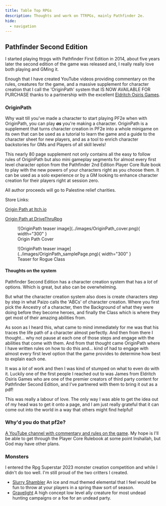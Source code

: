 ```yaml
---
title: Table Top RPGs
description: Thoughts and work on TTRPGs, mainly Pathfinder 2e.
hide: 
  - navigation
---
```


## Pathfinder Second Edition

I started playing ttrpgs with Pathfinder First Edition in 2014, about five years later the second edition of the game was released and, I really really love both playing and GMing it.

Enough that I have created YouTube videos providing commentary on the rules, creatures for the game, and a massive supplement for character creation that I call the 'OriginPath' system that IS NOW AVAILABLE FOR PURCHASE thanks to a partnership with the excellent [Eldritch Osiris Games](https://www.eldritchosirisgames.com/).

### OriginPath

Why wait till you've made a character to start playing PF2e when with OriginPath, you can play ***as*** you're making a character. OriginPath is a supplement that turns character creation in PF2e into a whole minigame on its own that can be used as a tutorial to learn the game and a guide to the character sheet for new players, and as a tool to enrich character backstories for GMs and Players of all skill levels!

This nearly 80 page supplement not only contains all the easy to follow rules of OriginPath but also mini gameplay segments for almost every first level character option from the Pathfinder 2nd Edition Player Core Rule book to play with the new powers of your characters right as you choose them. It can be used as a solo experience or by a GM looking to enhance character creation for their players right at session zero.

All author proceeds will go to Palestine relief charities.

Store Links:

[Origin Path at Itch.io](https://eldritch-osiris-games.itch.io/origin-path)

[Origin Path at DriveThruRpg](https://www.drivethrurpg.com/en/product/505890/origin-path?affiliate_id=1799788)

<figure markdown="span">
  ![OriginPath teaser image](../images/OriginPath_cover.png){ width="300" }
  <figcaption>Origin Path Cover</figcaption>
</figure>

<figure markdown="span">
  ![OriginPath teaser image](../images/OriginPath_samplePage.png){ width="300" }
  <figcaption>Teaser for Rogue Class</figcaption>
</figure>

#### Thoughts on the system

Pathfinder Second Edition has a character creation system that has a *lot* of options. Which is great, but also can be overwhelming.

But what the character creation system also does is create characters step by step in what Paizo calls the 'ABCs' of character creation. Where you first pick the Ancestry of a character, then the Background of what they were doing before they become heroes, and finally the Class which is where they get most of their amazing abilities from.

As soon as I heard this, what came to mind immediately for me was that his traces the life path of a character almost perfectly. And then from there I thought... why not pause at each one of those steps and engage with the abilities that come with them. And from that thought came OriginPath where I have written rules on how to do this and... kind of had to engage with almost every first level option that the game provides to determine how best to explain each one.

It was a *lot* of work and then I was kind of stumped on what to even do with it. Luckily one of the first people I reached out to was James from Eldritch Osiris Games who are one of the premier creators of third party content for Pathfinder Second Edition, and I've partnered with them to bring it out as a pdf!

This was really a labour of love. The only way I was able to get the idea out of my head was to get it onto a page, and I am just really grateful that it can come out into the world in a way that others might find helpful!

### Why'd you do that pf2e?

[A YouTube channel with commentary and rules on the game](https://www.youtube.com/@wydtpf2e612). My hope is I'll be able to get through the Player Core Rulebook at some point Inshallah, but God may have other plans.

### Monsters

I entered the Rpg Superstar 2023 monster creation competition and while I didn't do too well. I'm still proud of the two critters I created.

* [Slurry Shambler](https://rpgsuperstar.com/creatures/3200) An ice and mud themed elemental that I feel would be fun to throw at your players in a spring thaw sort of season.
* [Gravelight](https://rpgsuperstar.com/creatures/3561) A high concept low level ally creature for most undead hunting campaigns or a foe for an undead party.
